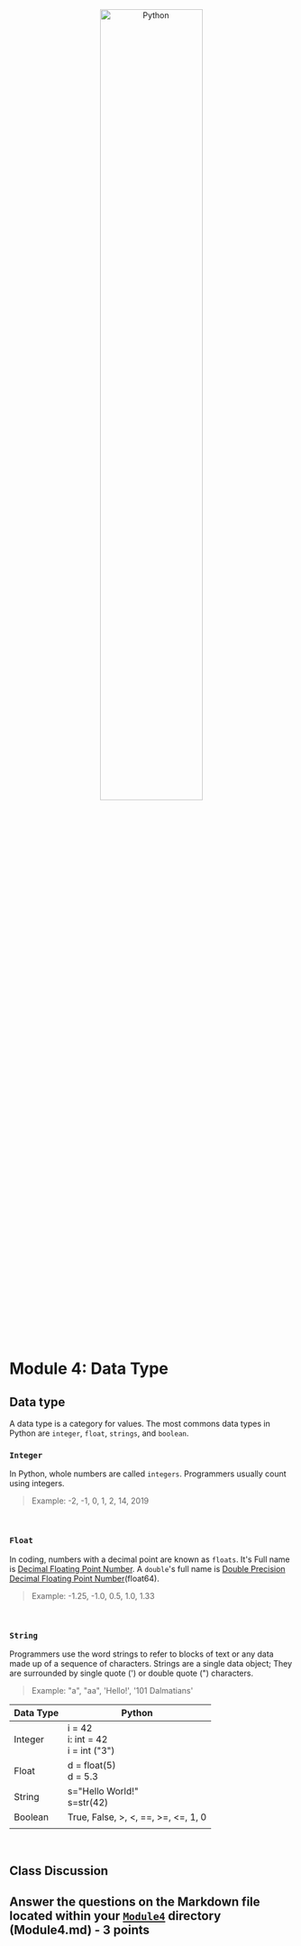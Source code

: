 <div style="text-align:center">
        <img    src="https://files.realpython.com/media/Basic-Data-Types-in-Python_Watermarked.49e17138407b.jpg"
                title="Python" 
                width="60%" 
                height="60%" />
</div>
<br>


# Module 4: Data Type

## Data type
A data type is a category for values. The most commons data types in Python are `integer`, `float`, `strings`, and `boolean`. 

### `Integer`
In Python, whole numbers are called `integers`. Programmers usually count using integers. 
>Example: -2, -1, 0, 1, 2, 14, 2019

<br>

### `Float`
In coding, numbers with a decimal point are known as `floats`. It's Full name is <u>Decimal Floating Point Number</u>. A `double`'s full name is <u>Double Precision Decimal Floating Point Number</u>(float64).  
>Example: -1.25, -1.0, 0.5, 1.0, 1.33

<br>

### `String`
Programmers use the word strings to refer to blocks of text or any data made up of a sequence of characters. Strings are a single data object; They are surrounded by single quote (') or double quote (") characters. 
>Example: "a", "aa", 'Hello!', '101 Dalmatians'





| Data Type | Python | 
|----------|----------|
|Integer | i = 42 <br> i: int = 42 <br> i = int ("3")|
|Float|d = float(5) <br> d = 5.3|
|String|s="Hello World!" <br> s=str(42)|
|Boolean|True, False, >, <, ==, >=, <=, 1, 0
|||



<br>

## Class Discussion
## Answer the questions on the Markdown file located within your <u>`Module4`</u> directory (Module4.md) - 3 points

<!-- This is a comment. It is not processed by the code -->
<!-- Welcome! These are your questions. -->
<!-- Answer using full sentences to receive all points. -->
<!-- 

Evaluate the following code. Is the code written correctly? 
  print('This message has a syntax error!")
  print(Churrigueresco)
 - Answer:

If you found a SyntaxError or NameError in the code, what would be the correct code?

 - Answer:


Lackluster responses may result in point deductions.
-->
